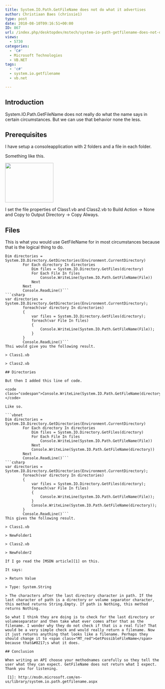 ```yaml
---
title: System.IO.Path.GetFileName does not do what it advertises
author: Christiaan Baes (chrissie1)
type: post
date: 2010-08-10T09:16:51+00:00
ID: 867
url: /index.php/desktopdev/mstech/system-io-path-getfilename-does-not-do-w/
views:
  - 5730
categories:
  - 'C#'
  - Microsoft Technologies
  - VB.NET
tags:
  - 'c#'
  - system.io.getfilename
  - vb.net

---
```

## Introduction

System.IO.Path.GetFileName does not really do what the name says in certain circumstances. But we can use that behavior none the less.

## Prerequisites

I have setup a consoleapplication with 2 folders and a file in each folder.
  
Something like this.

<div class="image_block">
  <img src="https://lessthandot.z19.web.core.windows.net/wp-content/uploads/blogs/DesktopDev/path/Path.png" alt="" title="" width="157" height="129" />
</div>

I set the file properties of Class1.vb and Class2.vb to Build Action -> None and Copy to Output Directory -> Copy Always.

## Files

This is what you would use GetFileName for in most circumstances because that is the logical thing to do.

```vbnet
Dim directories = System.IO.Directory.GetDirectories(Environment.CurrentDirectory)
        For Each directory In directories
            Dim files = System.IO.Directory.GetFiles(directory)
            For Each File In files
                Console.WriteLine(System.IO.Path.GetFileName(File))
            Next
        Next
        Console.ReadLine()```
```csharp
var directories = System.IO.Directory.GetDirectories(Environment.CurrentDirectory);
        foreach(var directory In directories)
        {
            var files = System.IO.Directory.GetFiles(directory);
            foreach(var File In files)
            {
                Console.WriteLine(System.IO.Path.GetFileName(File));
            }
        }
        Console.ReadLine()```
Thsi would give you the following result.

> Class1.vb
  
> Class2.vb

## Directories

But then I added this line of code.

<code class="codespan">Console.WriteLine(System.IO.Path.GetFileName(directory))</code>

Like so.

```vbnet
Dim directories = System.IO.Directory.GetDirectories(Environment.CurrentDirectory)
        For Each directory In directories
            Dim files = System.IO.Directory.GetFiles(directory)
            For Each File In files
                Console.WriteLine(System.IO.Path.GetFileName(File))
            Next
            Console.WriteLine(System.IO.Path.GetFileName(directory))
        Next
        Console.ReadLine()```
```csharp
var directories = System.IO.Directory.GetDirectories(Environment.CurrentDirectory);
        foreach(var directory In directories)
        {
            var files = System.IO.Directory.GetFiles(directory);
            foreach(var File In files)
            {
                Console.WriteLine(System.IO.Path.GetFileName(File));
            }
            Console.WriteLine(System.IO.Path.GetFileName(directory));
        }
        Console.ReadLine()```
This gives the following result.

> Class1.vb
  
> NewFolder1
  
> Class2.vb
  
> NewFolder2

If I go read the [MSDN article][1] on this.

It says:

> Return Value
  
> Type: System.String
  
> The characters after the last directory character in path. If the last character of path is a directory or volume separator character, this method returns String.Empty. If path is Nothing, this method returns Nothing.

So what I think they are doing is to check for the last directory or volumeseparator and then take what ever comes after that as the filename. I wonder why they do not check if that is a real file? That would be a very simple check and would really return a filename. Now it just returns anything that looks like a filename. Perhaps they should change it to <span class="MT_red">GetPossibleFileName</span> because that&#8217;s what it does.

## Conclusion

When writing an API choose your methodnames carefully so they tell the user what they can expect. GetFileName does not return what I expect. Thank you for listening.

 [1]: http://msdn.microsoft.com/en-us/library/system.io.path.getfilename.aspx